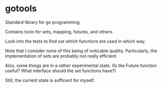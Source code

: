 # gotools
Standard library for go programming.

Contains tools for sets, mapping, futures, and others.

Look into the tests to find out which functions are used in which way.

Note that I consider none of this being of noticable quality. Particularly, the implementation of sets are probably
not really efficient.

Also, some things are in a rather experimental state. (Is the Future function useful? What interface should the set
functions have?)

Still, the current state is sufficent for myself.